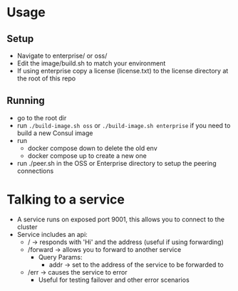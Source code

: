 # Usage

## Setup
* Navigate to enterprise/ or oss/
* Edit the image/build.sh to match your environment
* If using enterprise copy a license (license.txt) to the license directory at the root of this repo

## Running
* go to the root dir
* run `./build-image.sh oss` or `./build-image.sh enterprise` if you need to build a new Consul image
* run
  * docker compose down to delete the old env
  * docker compose up to create a new one
* run ./peer.sh in the OSS or Enterprise directory to setup the peering connections

# Talking to a service
* A service runs on exposed port 9001, this allows you to connect to the cluster
* Service includes an api:
  * / -> responds with 'Hi' and the address (useful if using forwarding)
  * /forward -> allows you to forward to another service
    * Query Params:
      * addr -> set to the address of the service to be forwarded to
  * /err -> causes the service to error
    * Useful for testing failover and other error scenarios

